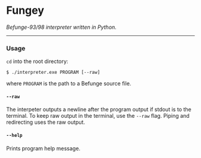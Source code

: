 # Fungey
*Befunge-93/98 interpreter written in Python.*

***

### Usage

`cd` into the root directory:

	$ ./interpreter.exe PROGRAM [--raw]

where `PROGRAM` is the path to a Befunge source file.

#### `--raw`
The interpeter outputs a newline after the program output if stdout is to the terminal. To keep raw output in the terminal, use the `--raw` flag. Piping and redirecting uses the raw output.

#### `--help`
Prints program help message.